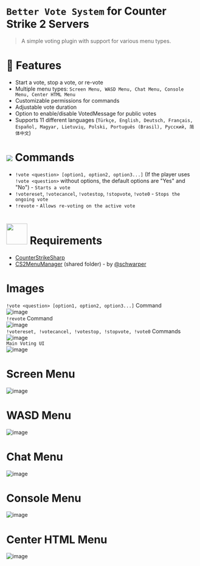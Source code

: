 # `Better Vote System` for Counter Strike 2 Servers
> A simple voting plugin with support for various menu types.

# 🎀 Features
- Start a vote, stop a vote, or re-vote
- Multiple menu types: `Screen Menu, WASD Menu, Chat Menu, Console Menu, Center HTML Menu`
- Customizable permissions for commands
- Adjustable vote duration
- Option to enable/disable VotedMessage for public votes
- Supports 11 different languages (`Türkçe, English, Deutsch, Français, Español, Magyar, Lietuvių, Polski, Português (Brasil), Русский, 简体中文`)

# <img src='https://emoji.discadia.com/emojis/caecbd46-4ce8-458b-9836-7e5f5863109b.gif'> Commands
- `!vote <question> [option1, option2, option3...]` (If the player uses `!vote <question>` without options, the default options are "Yes" and "No") - `Starts a vote`
- `!votereset`, `!votecancel`, `!votestop`, `!stopvote`, `!vote0` - `Stops the ongoing vote`
- `!revote` - `Allows re-voting on the active vote`

# <img src='https://emoji.discadia.com/emojis/a3b23c33-d4be-4c82-8faf-15a1dfde49fe.GIF' width='55px'> Requirements
- [CounterStrikeSharp](https://github.com/roflmuffin/CounterStrikeSharp)
- [CS2MenuManager](https://github.com/schwarper/CS2MenuManager) (shared folder) - by [@schwarper](https://github.com/schwarper)

# Images
`!vote <question> [option1, option2, option3...]` Command<br>
![image](https://github.com/user-attachments/assets/4f399fba-81bb-49f8-91c8-d31d4d0d31ca) 
<br>
`!revote` Command<br>
![image](https://github.com/user-attachments/assets/6d5414a4-e058-4d89-a46f-905f3a1a0287)
<br>
`!votereset, !votecancel, !votestop, !stopvote, !vote0` Commands<br>
![image](https://github.com/user-attachments/assets/56c81ea1-c3cf-4d79-ab2f-2e82c101109d)
<br>
`Main Voting UI`<br>
![image](https://github.com/user-attachments/assets/1c7792a5-e006-43df-8bae-fff00a978cba)
<br>
# Screen Menu
![image](https://github.com/user-attachments/assets/472a456d-0543-4e73-9acf-fd536511fe0c)

# WASD Menu
![image](https://github.com/user-attachments/assets/f7cc3337-62dd-48c7-9cfb-605cab31b136) 

# Chat Menu
![image](https://github.com/user-attachments/assets/7aebf23a-8973-4bc4-b021-3a0b5cb50cb7)

# Console Menu
![image](https://github.com/user-attachments/assets/f241a2cd-aad1-46cd-b41f-ba30e9490c66)

# Center HTML Menu
![image](https://github.com/user-attachments/assets/eec9fbe9-8161-45f0-bfdb-1a80e695a48f)
